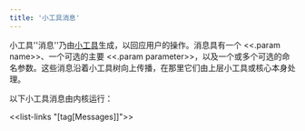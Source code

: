 ```yaml
---
title: '小工具消息'
---
```


小工具''消息''乃由[小工具](Widgets)生成，以回应用户的操作。消息具有一个 <<.param name>>、一个可选的主要 <<.param parameter>>，以及一个或多个可选的命名参数。这些消息沿着小工具树向上传播，在那里它们由上层小工具或核心本身处理。

以下小工具消息由内核运行：

<<list-links "[tag[Messages]]">>
